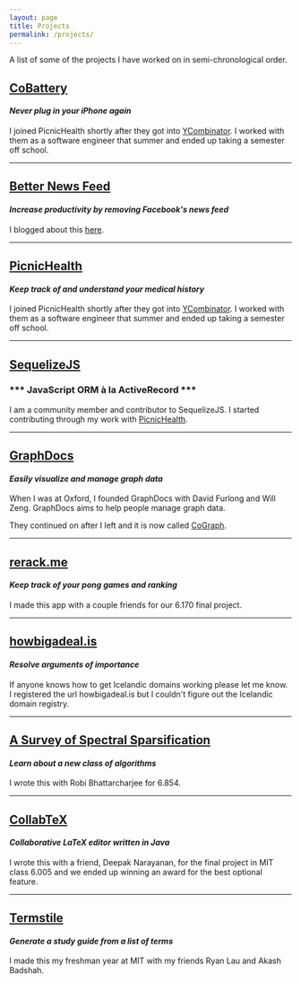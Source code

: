 ```yaml
---
layout: page
title: Projects
permalink: /projects/
---
```


A list of some of the projects I have worked on in semi-chronological order.

## [CoBattery](http://www.cobattery.com)
#### ***Never plug in your iPhone again***

I joined PicnicHealth shortly after they got into [YCombinator](//ycombinator.com). I worked with them as a software engineer that summer and ended up taking a semester off school.

---------

## [Better News Feed](https://chrome.google.com/webstore/detail/better-news-feed/ckkppjogapagpeimgiadengmdphhline)
#### ***Increase productivity by removing Facebook's news feed***

I blogged about this [here](http://blog.victorpontis.com/better-news-feed/).

---------

## [PicnicHealth](http://www.picnichealth.com)
#### ***Keep track of and understand your medical history***

I joined PicnicHealth shortly after they got into [YCombinator](//ycombinator.com). I worked with them as a software engineer that summer and ended up taking a semester off school.

---------

## [SequelizeJS](http://sequelizejs.com)
### *** JavaScript ORM à la ActiveRecord ***

I am a community member and contributor to SequelizeJS. I started contributing through my work with [PicnicHealth](https://picnichealth.com).

---------


## [GraphDocs](http://www.graphdocs.com)
#### ***Easily visualize and manage graph data***

When I was at Oxford, I founded GraphDocs with David Furlong and Will Zeng. GraphDocs aims to help people manage graph data.

They continued on after I left and it is now called [CoGraph](//cograph.co).

---------

## [rerack.me](http://www.rerack.me)
#### ***Keep track of your pong games and ranking***

I made this app with a couple friends for our 6.170 final project.

-----

## [howbigadeal.is](http://howbigadeal.herokuapp.com/)
#### ***Resolve arguments of importance***

If anyone knows how to get Icelandic domains working please let me know.
I registered the url howbigadeal.is but I couldn't figure out the Icelandic
domain registry.

------

## [A Survey of Spectral Sparsification](/docs/spectral.pdf)
#### ***Learn about a new class of algorithms***

I wrote this with Robi Bhattarcharjee for 6.854.

-----

## [CollabTeX](https://github.com/vpontis/CollabTeX)
#### ***Collaborative LaTeX editor written in Java***
I wrote this with a friend, Deepak Narayanan, for the final project in MIT class 6.005
and we ended up winning an award for the best optional feature.

-----

## [Termstile](http://www.Termstile.com)
#### ***Generate a study guide from a list of terms***

I made this my freshman year at MIT with my friends Ryan Lau and Akash
Badshah.